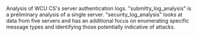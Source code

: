 Analysis of WCU CS's server authentication logs.  "submitty_log_analysis" is a preliminary analysis of a single server.  "security_log_analysis" looks at data from five servers and has an additional focus on enumerating specific message types and identifying those potentially indicative of attacks.
